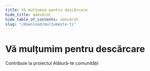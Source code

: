 ```yaml
---
title: Vă mulțumim pentru descărcare
hide_title: adevărat
hide_table_of_contents: adevărat
slug: "/download/mulțumește-ți"
---
```


<div className="text-center margin-top--xl">

# Vă mulțumim pentru descărcare

<div className="row margin-bottom--lg padding--sm flex-center">
<Link className="button button--outline button--warning button--lg margin--sm" href="/contributing">
  Contribuie la proiectul
</Link>
<Link className="button button--outline button--info button--lg margin--sm" href="https://linwood.dev/matrix">
  Alătură-te comunității
</Link>

</div>

</div>
